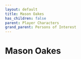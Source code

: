 ```yaml
---
layout: default
title: Mason Oakes
has_children: false
parent: Player Characters
grand_parent: Persons of Interest
---
```


# Mason Oakes